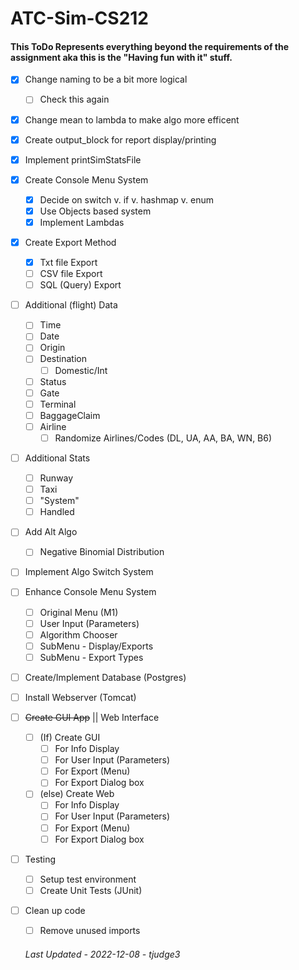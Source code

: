 # ATC-Sim-CS212
#### This ToDo Represents everything beyond the requirements of the assignment aka this is the "Having fun with it" stuff. 

- [X] Change naming to be a bit more logical
	- [ ] Check this again 
- [X] Change mean to lambda to make algo more efficent
- [X] Create output_block for report display/printing
- [X] Implement printSimStatsFile
- [X] Create Console Menu System
	- [X] Decide on switch v. if v. hashmap v. enum 
	- [X] Use Objects based system 
	- [X] Implement Lambdas 
- [X] Create Export Method
	- [X] Txt file Export
	- [ ] CSV file Export
	- [ ] SQL (Query) Export
- [ ] Additional (flight) Data
	- [ ] Time
	- [ ] Date
	- [ ] Origin
	- [ ] Destination
	  - [ ] Domestic/Int	
	- [ ] Status
	- [ ] Gate
	- [ ] Terminal
	- [ ] BaggageClaim
	- [ ] Airline
		- [ ] Randomize Airlines/Codes (DL, UA, AA, BA, WN, B6)
- [ ] Additional Stats
	- [ ] Runway
	- [ ] Taxi
	- [ ] "System"
	- [ ] Handled
- [ ] Add Alt Algo 
	- [ ] Negative Binomial Distribution
- [ ] Implement Algo Switch System 
- [ ] Enhance Console Menu System
	- [ ] Original Menu (M1)     
	- [ ] User Input (Parameters)
	- [ ] Algorithm Chooser 
	- [ ] SubMenu - Display/Exports
	- [ ] SubMenu - Export Types
- [ ] Create/Implement Database (Postgres)
- [ ] Install Webserver (Tomcat)
- [ ] ~~Create GUI App~~ || Web Interface
	- [ ] (If) Create GUI
		- [ ] For Info Display      
		- [ ] For User Input (Parameters)      
		- [ ] For Export (Menu)
		- [ ] For Export Dialog box
	- [ ] (else) Create Web
		- [ ] For Info Display      
		- [ ] For User Input (Parameters)      
		- [ ] For Export (Menu)
		- [ ] For Export Dialog box		
- [ ] Testing
	- [ ] Setup test environment
	- [ ] Create Unit Tests (JUnit)
- [ ] Clean up code
	- [ ] Remove unused imports
	<!-- https://github.com/blazegraph/database/blob/3127706f0b6504838daae226b9158840d2df1744/blazegraph-colt/src/main/java/cern/jet/random/NegativeBinomial.java -->
	
  
  ###### Last Updated - 2022-12-08 - tjudge3
